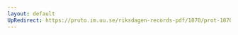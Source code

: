 ```yaml
---
layout: default
UpRedirect: https://pruto.im.uu.se/riksdagen-records-pdf/1870/prot-1870--fk--226.pdf
---
```

